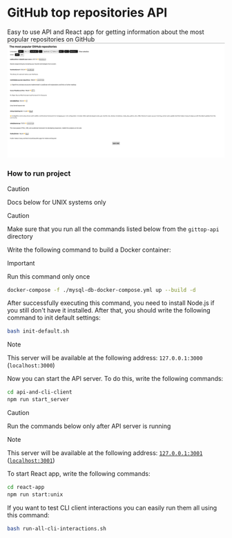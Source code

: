 # GitHub top repositories API
Easy to use API and React app for getting information about the most popular repositories on GitHub
![React app preview](./react-app-preview.png)

### How to run project
> [!CAUTION]
> Docs below for UNIX systems only

> [!CAUTION]
> Make sure that you run all the commands listed below from the `gittop-api` directory

Write the following command to build a Docker container:

> [!IMPORTANT]
> Run this command only once

```sh
docker-compose -f ./mysql-db-docker-compose.yml up --build -d
```

After successfully executing this command, you need to install Node.js if you still don't have it installed. After that, you should write the following command to init default settings:
```sh
bash init-default.sh
```

> [!NOTE]
> This server will be available at the following address: `127.0.0.1:3000` (`localhost:3000`)

Now you can start the API server. To do this, write the following commands:
```sh
cd api-and-cli-client
npm run start_server
```

> [!CAUTION]
> Run the commands below only after API server is running

> [!NOTE]
> This server will be available at the following address: [`127.0.0.1:3001`](http://127.0.0.1:3001) ([`localhost:3001`](http://localhost:3001))

To start React app, write the following commands:
```sh
cd react-app
npm run start:unix
```

If you want to test CLI client interactions you can easily run them all using this command:
```sh
bash run-all-cli-interactions.sh
```
